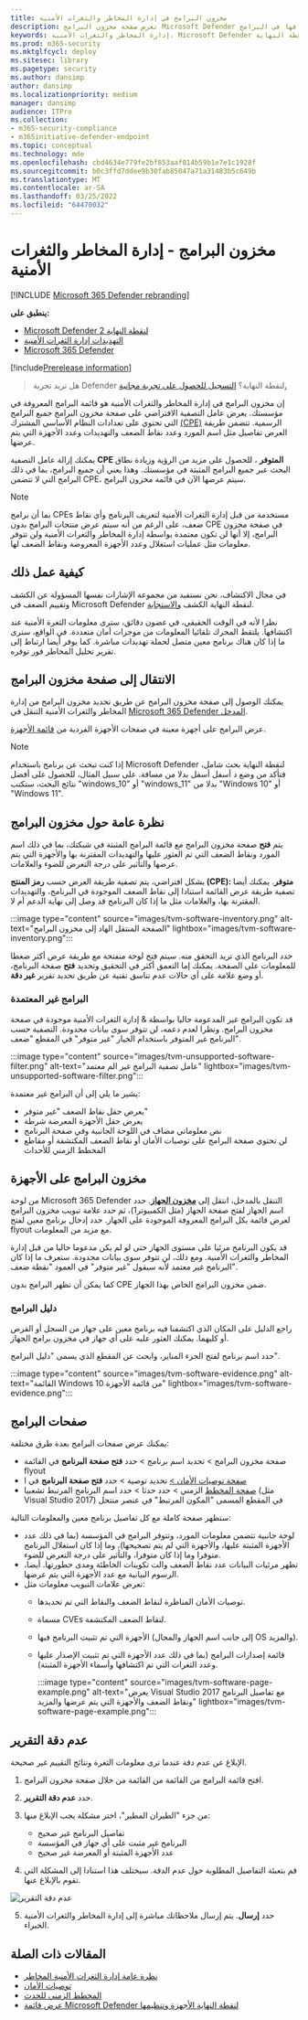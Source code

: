 ```yaml
---
title: مخزون البرامج في إدارة المخاطر والثغرات الأمنية
description: تعرض صفحة مخزون البرامج Microsoft Defender لنقطة النهاية الخاصة إدارة المخاطر والثغرات الأمنية عدد نقاط الضعف والنقاط الضعف التي تم اكتشافها في البرامج.
keywords: إدارة المخاطر والثغرات الأمنية، Microsoft Defender لنقطة النهاية، Microsoft Defender لنقطة النهاية البرامج، Microsoft Defender لنقطة النهاية على & إدارة الثغرات الأمنية Microsoft Defender لنقطة النهاية، & إدارة الثغرات الأمنية مخزون البرامج، Microsoft Defender لنقطة النهاية من مخزون برامج tvm ومخزون برامج tvm
ms.prod: m365-security
ms.mktglfcycl: deploy
ms.sitesec: library
ms.pagetype: security
ms.author: dansimp
author: dansimp
ms.localizationpriority: medium
manager: dansimp
audience: ITPro
ms.collection:
- m365-security-compliance
- m365initiative-defender-endpoint
ms.topic: conceptual
ms.technology: mde
ms.openlocfilehash: cbd4634e779fe2bf853aaf014b59b1e7e1c1928f
ms.sourcegitcommit: b0c3ffd7ddee9b30fab85047a71a31483b5c649b
ms.translationtype: MT
ms.contentlocale: ar-SA
ms.lasthandoff: 03/25/2022
ms.locfileid: "64470032"
---
```

# <a name="software-inventory---threat-and-vulnerability-management"></a>مخزون البرامج - إدارة المخاطر والثغرات الأمنية


[!INCLUDE [Microsoft 365 Defender rebranding](../../includes/microsoft-defender.md)]

**ينطبق على:**

- [Microsoft Defender لنقطة النهاية 2](https://go.microsoft.com/fwlink/?linkid=2154037)
- [التهديدات إدارة الثغرات الأمنية](next-gen-threat-and-vuln-mgt.md)
- [Microsoft 365 Defender](https://go.microsoft.com/fwlink/?linkid=2118804)

[!include[Prerelease information](../../includes/prerelease.md)]

> هل تريد تجربة Defender لنقطة النهاية؟ [التسجيل للحصول على تجربة مجانية.](https://signup.microsoft.com/create-account/signup?products=7f379fee-c4f9-4278-b0a1-e4c8c2fcdf7e&ru=https://aka.ms/MDEp2OpenTrial?ocid=docs-wdatp-portaloverview-abovefoldlink)

إن مخزون البرامج في إدارة المخاطر والثغرات الأمنية هو قائمة البرامج المعروفة في مؤسستك. يعرض عامل التصفية الافتراضي على صفحة مخزون البرامج جميع البرامج التي تحتوي على تعدادات النظام الأساسي المشترك [(CPE)](https://nvd.nist.gov/products/cpe) الرسمية. تتضمن طريقة العرض تفاصيل مثل اسم المورد وعدد نقاط الضعف والتهديدات وعدد الأجهزة التي يتم عرضها.

يمكنك إزالة عامل التصفية **CPE المتوفر** ، للحصول على مزيد من الرؤية وزيادة نطاق البحث عبر جميع البرامج المثبتة في مؤسستك. وهذا يعني أن جميع البرامج، بما في ذلك البرامج التي لا تتضمن CPE، سيتم عرضها الآن في قائمة مخزون البرامج.

> [!NOTE]
> بما أن برامج CPEs مستخدمة من قبل إدارة الثغرات الأمنية لتعريف البرنامج وأي نقاط ضعف، على الرغم من أنه سيتم عرض منتجات البرامج بدون CPE في صفحة مخزون البرامج، إلا أنها لن تكون معتمدة بواسطة إدارة المخاطر والثغرات الأمنية ولن تتوفر معلومات مثل عمليات استغلال وعدد الأجهزة المعروضة ونقاط الضعف لها.

## <a name="how-it-works"></a>كيفية عمل ذلك

في مجال الاكتشاف، نحن نستفيد من مجموعة الإشارات نفسها المسؤولة عن الكشف وتقييم الضعف في Microsoft Defender لنقطة النهاية الكشف [والاستجابة](overview-endpoint-detection-response.md).

نظرا لأنه في الوقت الحقيقي، في غضون دقائق، سترى معلومات الثغرة الأمنية عند اكتشافها. يلتقط المحرك تلقائيا المعلومات من موجزات أمان متعددة. في الواقع، سترى ما إذا كان هناك برنامج معين متصل لحملة تهديدات مباشرة. كما يوفر أيضا ارتباط إلى تقرير تحليل المخاطر فور توفره.

## <a name="navigate-to-the-software-inventory-page"></a>الانتقال إلى صفحة مخزون البرامج

يمكنك الوصول إلى صفحة مخزون البرامج عن طريق  تحديد مخزون البرامج من إدارة المخاطر والثغرات الأمنية التنقل في [Microsoft 365 Defender المدخل](portal-overview.md).

عرض البرامج على أجهزة معينة في صفحات الأجهزة الفردية من [قائمة الأجهزة](machines-view-overview.md).

> [!NOTE]
> إذا كنت تبحث عن برنامج باستخدام Microsoft Defender لنقطة النهاية بحث شامل، فتأكد من وضع د أسفل أسفل بدلا من مسافة. على سبيل المثال، للحصول على أفضل نتائج البحث، ستكتب "windows_10" أو "windows_11" بدلا من "Windows 10" أو "Windows 11".

## <a name="software-inventory-overview"></a>نظرة عامة حول مخزون البرامج

يتم **فتح** صفحة مخزون البرامج مع قائمة البرامج المثبتة في شبكتك، بما في ذلك اسم المورد ونقاط الضعف التي تم العثور عليها والتهديدات المقترنة بها والأجهزة التي يتم عرضها والتأثير على درجة التعرض للضوء والعلامات.

بشكل افتراضي، يتم تصفية طريقة العرض حسب **رمز المنتج (CPE): متوفر**. يمكنك أيضا تصفية طريقة عرض القائمة استنادا إلى نقاط الضعف الموجودة في البرنامج، والتهديدات المقترنة بها، والعلامات مثل ما إذا كان البرنامج قد وصل إلى نهاية الدعم أم لا.

:::image type="content" source="images/tvm-software-inventory.png" alt-text="الصفحة المنتقل الهاد إلى مخزون البرامج" lightbox="images/tvm-software-inventory.png":::

حدد البرنامج الذي تريد التحقق منه. سيتم فتح لوحة منفتحة مع طريقة عرض أكثر ضغطا للمعلومات على الصفحة. يمكنك إما التعمق أكثر في التحقيق وتحديد **فتح** صفحة البرنامج، أو وضع علامة على أي حالات عدم تناسق تقنية عن طريق تحديد تقرير **غير دقة**.

### <a name="software-that-isnt-supported"></a>البرامج غير المعتمدة

قد تكون البرامج غير المدعومة حاليا بواسطة & إدارة الثغرات الأمنية موجودة في صفحة مخزون البرامج. ونظرا لعدم دعمه، لن تتوفر سوى بيانات محدودة. التصفية حسب البرنامج غير المتوفر باستخدام الخيار "غير متوفر" في المقطع "ضعف".

:::image type="content" source="images/tvm-unsupported-software-filter.png" alt-text="عامل تصفية البرامج غير الم معتمد" lightbox="images/tvm-unsupported-software-filter.png":::

يشير ما يلي إلى أن البرامج غير معتمدة:

- يعرض حقل نقاط الضعف "غير متوفر"
- يعرض حقل الأجهزة المعرضة شرطة
- نص معلوماتي مضاف في اللوحة الجانبية وفي صفحة البرنامج
- لن تحتوي صفحة البرامج على توصيات الأمان أو نقاط الضعف المكتشفة أو مقاطع المخطط الزمني للأحداث

## <a name="software-inventory-on-devices"></a>مخزون البرامج على الأجهزة

من لوحة Microsoft 365 Defender التنقل بالمدخل، انتقل إلى **[مخزون الجهاز](machines-view-overview.md)**. حدد اسم الجهاز لفتح صفحة الجهاز (مثل الكمبيوتر1)، ثم حدد علامة تبويب مخزون البرامج  لعرض قائمة بكل البرامج المعروفة الموجودة على الجهاز. حدد إدخال برنامج معين لفتح flyout مع مزيد من المعلومات.

قد يكون البرنامج مرئيا على مستوى الجهاز حتى لو لم يكن مدعوما حاليا من قبل إدارة المخاطر والثغرات الأمنية. ومع ذلك، لن تتوفر سوى بيانات محدودة. ستعرف ما إذا كان البرنامج غير معتمد لأنه سيقول "غير متوفر" في العمود "نقطة ضعف".

كما يمكن أن تظهر البرامج بدون CPE ضمن مخزون البرامج الخاص بهذا الجهاز.

### <a name="software-evidence"></a>دليل البرامج

راجع الدليل على المكان الذي اكتشفنا فيه برنامج معين على جهاز من السجل أو القرص أو كليهما. يمكنك العثور عليه على أي جهاز في مخزون برامج الجهاز.

حدد اسم برنامج لفتح الجزء المناير، وابحث عن المقطع الذي يسمى "دليل البرامج".

:::image type="content" source="images/tvm-software-evidence.png" alt-text="القائمة Windows 10 من قائمة الأجهزة" lightbox="images/tvm-software-evidence.png":::

## <a name="software-pages"></a>صفحات البرامج

يمكنك عرض صفحات البرامج بعدة طرق مختلفة:

- صفحة مخزون البرامج > تحديد اسم برنامج > حدد **فتح صفحة البرنامج** في القائمة flyout
- [صفحة توصيات الأمان >](tvm-security-recommendation.md) تحديد توصية > حدد **فتح صفحة البرنامج** في ا
- [صفحة المخطط](threat-and-vuln-mgt-event-timeline.md) الزمني > حدد حدثا > حدد اسم البرنامج المرتبط تشعبيا (مثل Visual Studio 2017) في المقطع المسمى "المكون المرتبط" في عنصر منتحل

 ستظهر صفحة كاملة مع كل تفاصيل برنامج معين والمعلومات التالية:

- لوحة جانبية تتضمن معلومات المورد، وتتوفر البرامج في المؤسسة (بما في ذلك عدد الأجهزة المثبتة عليها، والأجهزة التي لم يتم تصحيحها)، وما إذا كان استغلال البرنامج متوفرا وما إذا كان متوفرا، والتأثير على درجة التعرض للضوء.
- تظهر مرئيات البيانات عدد نقاط الضعف والت تكوينات الخاطئة ومدى خطورتها. أيضا، الرسوم البيانية مع عدد الأجهزة التي يتم عرضها.
- تعرض علامات التبويب معلومات مثل:
  - توصيات الأمان المناظرة لنقاط الضعف والنقاط التي تم تحديدها.
  - مسماة CVEs لنقاط الضعف المكتشفة.
  - الأجهزة التي تم تثبيت البرنامج فيها (إلى جانب اسم الجهاز والمجال OS والمزيد).
  - قائمة إصدارات البرامج (بما في ذلك عدد الأجهزة التي تم تثبيت الإصدار عليها وعدد الثغرات التي تم اكتشافها وأسماء الأجهزة المثبتة).

    :::image type="content" source="images/tvm-software-page-example.png" alt-text="يعرض Visual Studio 2017 مع تفاصيل البرنامج ونقاط الضعف والأجهزة التي يتم عرضها والمزيد" lightbox="images/tvm-software-page-example.png":::

## <a name="report-inaccuracy"></a>عدم دقة التقرير

الإبلاغ عن عدم دقة عندما ترى معلومات الثغرة ونتائج التقييم غير صحيحة.

1. افتح قائمة البرامج من القائمة من القائمة من خلال صفحة مخزون البرامج.
2. حدد **عدم دقة التقرير**.
3. من جزء "الطيران المطير"، اختر مشكلة يجب الإبلاغ منها:

    - تفاصيل البرنامج غير صحيح
    - البرنامج غير مثبت على أي جهاز في المؤسسة
    - عدد الأجهزة المثبتة أو المعرضة غير صحيح

4. قم بتعبئة التفاصيل المطلوبة حول عدم الدقة. سيختلف هذا استنادا إلى المشكلة التي تقوم بالإبلاغ عنها.

![عدم دقة التقرير](images/report-inaccuracy-software.png)

5. حدد **إرسال**. يتم إرسال ملاحظاتك مباشرة إلى إدارة المخاطر والثغرات الأمنية الخبراء.

## <a name="related-articles"></a>المقالات ذات الصلة

- [نظرة عامة إدارة الثغرات الأمنية المخاطر](next-gen-threat-and-vuln-mgt.md)
- [توصيات الأمان](tvm-security-recommendation.md)
- [المخطط الزمني للحدث](threat-and-vuln-mgt-event-timeline.md)
- [عرض قائمة Microsoft Defender لنقطة النهاية الأجهزة وتنظيمها](machines-view-overview.md)
